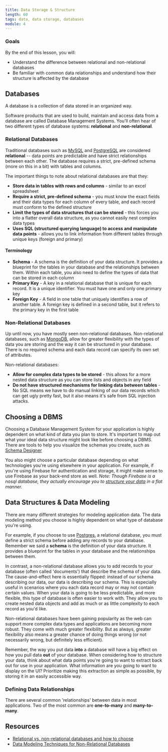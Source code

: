 ```yaml
---
title: Data Storage & Structure
length: 60
tags: data, data storage, databases
module: 4
---
```


### Goals

By the end of this lesson, you will:

* Understand the difference between relational and non-relational databases
* Be familiar with common data relationships and understand how their structure is affected by the database

## Databases

A database is a collection of data stored in an organized way.

Software products that are used to build, maintain and access data from a database are called Database Management Systems. You'll often hear of two different types of database systems: **relational** and **non-relational**. 

### Relational Databases

Traditional databases such as [MySQL](https://www.mysql.com/) and [PostgreSQL](https://www.postgresql.org/) are considered **relational** -- data points are predictable and have strict relationships between each other. The database requires a strict, pre-defined schema (more on this in a bit) with tables and columns.

The important things to note about relational databases are that they:

* **Store data in tables with rows and columns** - similar to an excel spreadsheet
* **Require a strict, pre-defined schema** - you must know the exact fields and their data types for each column of every table, and each record must conform to the defined structure
* **Limit the types of data structures that can be stored** - this forces you into a flatter overall data structure, as you cannot easily nest complex data types
* **Uses SQL (structured querying language) to access and manipulate data points** - allows you to link information from different tables through unique keys (foreign and primary)


#### Terminology

* **Schema** - A schema is the definition of your data structure. It provides a blueprint for the tables in your database and the relationships between them. Within each table, you also need to define the types of data that can be stored in each column
* **Primary Key** - A key in a relational database that is unique for each record. It is a unique identifier. You must have one and only one primary key
* **Foreign Key** - A field in one table that uniquely identifies a row of another table. A foreign key is defined in a second table, but it refers to the primary key in the first table


### Non-Relational Databases

Up until now, you have mostly seen non-relational databases. Non-relational databases, such as [MongoDB](https://www.mongodb.com/), allow for greater flexibility with the types of data you are storing and the way it can be structured in your database. There is no required schema and each data record can specify its own set of attributes.

Non-relational databases:

* **Allow for complex data types to be stored** - this allows for a more nested data structure as you can store lists and objects in any field
* **Do not have structured mechanisms for linking data between tables** - No SQL means we have to do manual linking of our data records which can get ugly pretty fast, but it also means it's safe from SQL injection attacks.


## Choosing a DBMS
Choosing a Database Management System for your application is highly dependent on what kind of data you plan to store. It's important to map out what your ideal data structure might look like before choosing a DBMS. There are tools to help you visualize the schemas you create, such as [Schema Designer](http://ondras.zarovi.cz/sql/demo/)

You also might choose a particular database depending on what technologies you're using elsewhere in your application. For example, if you're using Firebase for authentication and storage, it might make sense to use Firebase as your back-end store as well. *Note: Though Firebase is a nosql database, they actually encourage you to [structure your data](https://firebase.google.com/docs/database/web/structure-data) in a flat manner.*


## Data Structures & Data Modeling

There are many different strategies for modeling application data. The data modeling method you choose is highly dependent on what type of database you're using. 

For example, if you choose to use [Postgres](https://www.postgresql.org/), a relational database, you must define a strict schema before adding any records to your database. Remember we said a **schema** is the definition of your data structure. It provides a blueprint for the tables in your database and the relationships between them.

In contrast, a non-relational database allows you to add records to your database (often called 'documents') that describe the schema of your data. The cause-and-effect here is essentially flipped: instead of our schema describing our data, our data is describing our schema. This is especially useful in scenarios where you each data record may or may not contain certain values. When your data is going to be less predictable, and more flexible, this type of database is often easier to work with. They allow you to create nested data objects and add as much or as little complexity to each record as you'd like.

Non-relational databases have been gaining popularity as the web can support more complex data types and applications are becoming more robust. They come with much greater flexibility. But as always, greater flexibility also means a greater chance of doing things wrong (or not necessarily wrong, but definitely less efficient). 

Remember, the way you put data **into** a database will have a big effect on how you pull data **out** of your database. When considering how to structure your data, think about what data points you're going to want to extract back out for use in your application. What information are you going to want to display on the UI? Prioritize making this extraction as simple as possible, by storing it in an easily accessible way.

### Defining Data Relationships

There are several common 'relationships' between data in most applications. Two of the most common are **one-to-many** and **many-to-many**. 



## Resources

* [Relational vs. non-relational databases and how to choose](https://www.pluralsight.com/blog/software-development/relational-non-relational-databases)
* [Data Modeling Techniques for Non-Relational Databases](https://highlyscalable.wordpress.com/2012/03/01/nosql-data-modeling-techniques/)